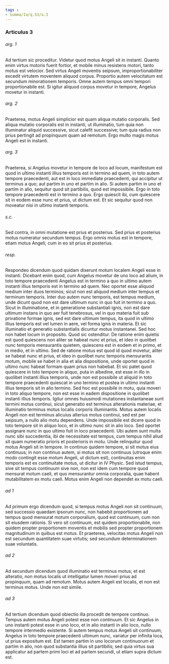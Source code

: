 ```yaml
---
tags : 
- Summa/Ia/q.53/a.3
---
```


### Articulus 3

###### arg. 1
Ad tertium sic proceditur. Videtur quod motus Angeli sit in instanti. Quanto enim virtus motoris fuerit fortior, et mobile minus resistens motori, tanto motus est velocior. Sed virtus Angeli moventis seipsum, improportionabiliter excedit virtutem moventem aliquod corpus. Proportio autem velocitatum est secundum minorationem temporis. Omne autem tempus omni tempori proportionabile est. Si igitur aliquod corpus movetur in tempore, Angelus movetur in instanti.

###### arg. 2
Praeterea, motus Angeli simplicior est quam aliqua mutatio corporalis. Sed aliqua mutatio corporalis est in instanti, ut illuminatio, tum quia non illuminatur aliquid successive, sicut calefit successive; tum quia radius non prius pertingit ad propinquum quam ad remotum. Ergo multo magis motus Angeli est in instanti.

###### arg. 3
Praeterea, si Angelus movetur in tempore de loco ad locum, manifestum est quod in ultimo instanti illius temporis est in termino ad quem, in toto autem tempore praecedenti, aut est in loco immediate praecedenti, qui accipitur ut terminus a quo; aut partim in uno et partim in alio. Si autem partim in uno et partim in alio, sequitur quod sit partibilis, quod est impossibile. Ergo in toto tempore praecedenti est in termino a quo. Ergo quiescit ibi, cum quiescere sit in eodem esse nunc et prius, ut dictum est. Et sic sequitur quod non moveatur nisi in ultimo instanti temporis.

###### s.c.
Sed contra, in omni mutatione est prius et posterius. Sed prius et posterius motus numeratur secundum tempus. Ergo omnis motus est in tempore, etiam motus Angeli; cum in eo sit prius et posterius.

###### resp.
Respondeo dicendum quod quidam dixerunt motum localem Angeli esse in instanti. Dicebant enim quod, cum Angelus movetur de uno loco ad alium, in toto tempore praecedenti Angelus est in termino a quo in ultimo autem instanti illius temporis est in termino ad quem. Nec oportet esse aliquod medium inter duos terminos; sicut non est aliquod medium inter tempus et terminum temporis. Inter duo autem nunc temporis, est tempus medium, unde dicunt quod non est dare ultimum nunc in quo fuit in termino a quo. Sicut in illuminatione, et in generatione substantiali ignis, non est dare ultimum instans in quo aer fuit tenebrosus, vel in quo materia fuit sub privatione formae ignis, sed est dare ultimum tempus, ita quod in ultimo illius temporis est vel lumen in aere, vel forma ignis in materia. Et sic illuminatio et generatio substantialis dicuntur motus instantanei. Sed hoc non habet locum in proposito. Quod sic ostenditur. De ratione enim quietis est quod quiescens non aliter se habeat nunc et prius, et ideo in quolibet nunc temporis mensurantis quietem, quiescens est in eodem et in primo, et in medio, et in ultimo. Sed de ratione motus est quod id quod movetur, aliter se habeat nunc et prius, et ideo in quolibet nunc temporis mensurantis motum, mobile se habet in alia et alia dispositione, unde oportet quod in ultimo nunc habeat formam quam prius non habebat. Et sic patet quod quiescere in toto tempore in aliquo, puta in albedine, est esse in illo in quolibet instanti illius temporis, unde non est possibile ut aliquid in toto tempore praecedenti quiescat in uno termino et postea in ultimo instanti illius temporis sit in alio termino. Sed hoc est possibile in motu, quia moveri in toto aliquo tempore, non est esse in eadem dispositione in quolibet instanti illius temporis. Igitur omnes huiusmodi mutationes instantaneae sunt termini motus continui, sicut generatio est terminus alterationis materiae, et illuminatio terminus motus localis corporis illuminantis. Motus autem localis Angeli non est terminus alicuius alterius motus continui, sed est per seipsum, a nullo alio motu dependens. Unde impossibile est dicere quod in toto tempore sit in aliquo loco, et in ultimo nunc sit in alio loco. Sed oportet assignare nunc in quo ultimo fuit in loco praecedenti. Ubi autem sunt multa nunc sibi succedentia, ibi de necessitate est tempus, cum tempus nihil aliud sit quam numeratio prioris et posterioris in motu. Unde relinquitur quod motus Angeli sit in tempore. In continuo quidem tempore, si sit motus eius continuus; in non continuo autem, si motus sit non continuus (utroque enim modo contingit esse motum Angeli, ut dictum est), continuitas enim temporis est ex continuitate motus, ut dicitur in IV Physic. Sed istud tempus, sive sit tempus continuum sive non, non est idem cum tempore quod mensurat motum caeli, et quo mensurantur omnia corporalia, quae habent mutabilitatem ex motu caeli. Motus enim Angeli non dependet ex motu caeli.

###### ad 1
Ad primum ergo dicendum quod, si tempus motus Angeli non sit continuum, sed successio quaedam ipsorum nunc, non habebit proportionem ad tempus quod mensurat motum corporalium, quod est continuum, cum non sit eiusdem rationis. Si vero sit continuum, est quidem proportionabile, non quidem propter proportionem moventis et mobilis sed propter proportionem magnitudinum in quibus est motus. Et praeterea, velocitas motus Angeli non est secundum quantitatem suae virtutis; sed secundum determinationem suae voluntatis.

###### ad 2
Ad secundum dicendum quod illuminatio est terminus motus; et est alteratio, non motus localis ut intelligatur lumen moveri prius ad propinquum, quam ad remotum. Motus autem Angeli est localis, et non est terminus motus. Unde non est simile.

###### ad 3
Ad tertium dicendum quod obiectio illa procedit de tempore continuo. Tempus autem motus Angeli potest esse non continuum. Et sic Angelus in uno instanti potest esse in uno loco, et in alio instanti in alio loco, nullo tempore intermedio existente. Si autem tempus motus Angeli sit continuum, Angelus in toto tempore praecedenti ultimum nunc, variatur per infinita loca, ut prius expositum est. Est tamen partim in uno locorum continuorum et partim in alio, non quod substantia illius sit partibilis; sed quia virtus sua applicatur ad partem primi loci et ad partem secundi, ut etiam supra dictum est.

